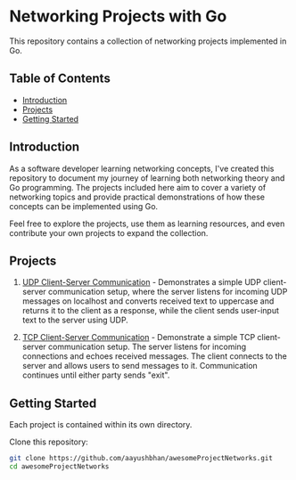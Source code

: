 # Networking Projects with Go

This repository contains a collection of networking projects implemented in Go.
## Table of Contents

- [Introduction](#introduction)
- [Projects](#projects)
- [Getting Started](#getting-started)

## Introduction

As a software developer learning networking concepts, I've created this repository to document my journey of learning both networking theory and Go programming. The projects included here aim to cover a variety of networking topics and provide practical demonstrations of how these concepts can be implemented using Go.

Feel free to explore the projects, use them as learning resources, and even contribute your own projects to expand the collection.

## Projects

1. [UDP Client-Server Communication](/UdpClientServer) - Demonstrates a simple UDP client-server communication setup, where the server listens for incoming UDP messages on localhost and converts received text to uppercase and returns it to the client as a response, while the client sends user-input text to the server using UDP.

2. [TCP Client-Server Communication](/TcpClientServer) - Demonstrate a simple TCP client-server communication setup. The server listens for incoming connections and echoes received messages. The client connects to the server and allows users to send messages to it. Communication continues until either party sends "exit".

## Getting Started

Each project is contained within its own directory.

Clone this repository:

```sh
git clone https://github.com/aayushbhan/awesomeProjectNetworks.git
cd awesomeProjectNetworks
